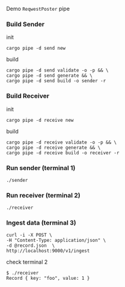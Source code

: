 Demo `ReqwestPoster` pipe
### Build Sender
init
```
cargo pipe -d send new
```
build
```
cargo pipe -d send validate -o -p && \
cargo pipe -d send generate && \
cargo pipe -d send build -o sender -r
```
### Build Receiver
init
```
cargo pipe -d receive new
```
build
```
cargo pipe -d receive validate -o -p && \
cargo pipe -d receive generate && \
cargo pipe -d receive build -o receiver -r
```
### Run sender (terminal 1)
```
./sender
```
### Run receiver (terminal 2)
```
./receiver
```
### Ingest data (terminal 3)
```
curl -i -X POST \
-H "Content-Type: application/json" \
-d @record.json  \
http://localhost:9000/v1/ingest
```
check terminal 2
```
$ ./receiver
Record { key: "foo", value: 1 }
```